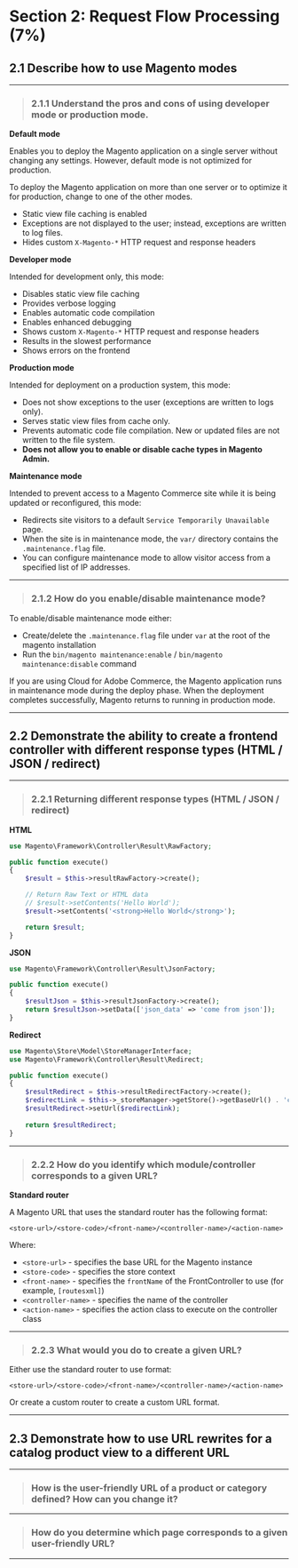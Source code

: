# Section 2: Request Flow Processing (7%)

## 2.1 Describe how to use Magento modes

---

> ### 2.1.1 Understand the pros and cons of using developer mode or production mode.

**Default mode**

Enables you to deploy the Magento application on a single server without changing any settings. However, default mode is not optimized for production.

To deploy the Magento application on more than one server or to optimize it for production, change to one of the other modes.

* Static view file caching is enabled
* Exceptions are not displayed to the user; instead, exceptions are written to log files.
* Hides custom `X-Magento-*` HTTP request and response headers


**Developer mode**

Intended for development only, this mode:

* Disables static view file caching
* Provides verbose logging
* Enables automatic code compilation
* Enables enhanced debugging
* Shows custom `X-Magento-*` HTTP request and response headers
* Results in the slowest performance
* Shows errors on the frontend

**Production mode**

Intended for deployment on a production system, this mode:

* Does not show exceptions to the user (exceptions are written to logs only).
* Serves static view files from cache only.
* Prevents automatic code file compilation. New or updated files are not written to the file system.
* **Does not allow you to enable or disable cache types in Magento Admin.**


**Maintenance mode**

Intended to prevent access to a Magento Commerce site while it is being updated or reconfigured, this mode:

* Redirects site visitors to a default `Service Temporarily Unavailable` page.
* When the site is in maintenance mode, the `var/` directory contains the `.maintenance.flag` file.
* You can configure maintenance mode to allow visitor access from a specified list of IP addresses.

---

> ### 2.1.2 How do you enable/disable maintenance mode?

To enable/disable maintenance mode either: 
* Create/delete the `.maintenance.flag` file under `var` at the root of the magento installation
* Run the `bin/magento maintenance:enable` / `bin/magento maintenance:disable` command

If you are using Cloud for Adobe Commerce, the Magento application runs in maintenance mode during the deploy phase. 
When the deployment completes successfully, Magento returns to running in production mode.

---

## 2.2 Demonstrate the ability to create a frontend controller with different response types (HTML / JSON / redirect)

---

> ### 2.2.1 Returning different response types (HTML / JSON / redirect)

**HTML**

```php
use Magento\Framework\Controller\Result\RawFactory;
```

```php
public function execute()
{
    $result = $this->resultRawFactory->create();

    // Return Raw Text or HTML data
    // $result->setContents('Hello World');
    $result->setContents('<strong>Hello World</strong>');

    return $result;
}
```

**JSON**
```php
use Magento\Framework\Controller\Result\JsonFactory;
```

```php
public function execute()
{
    $resultJson = $this->resultJsonFactory->create();
    return $resultJson->setData(['json_data' => 'come from json']);
}
```

**Redirect**

```php
use Magento\Store\Model\StoreManagerInterface;
use Magento\Framework\Controller\Result\Redirect;
```

```php
public function execute()
{
    $resultRedirect = $this->resultRedirectFactory->create();
    $redirectLink = $this->_storeManager->getStore()->getBaseUrl() . 'customer/account/login'; 
    $resultRedirect->setUrl($redirectLink);
    
    return $resultRedirect;
}
```

---

> ### 2.2.2 How do you identify which module/controller corresponds to a given URL?

**Standard router**

A Magento URL that uses the standard router has the following format:

`<store-url>/<store-code>/<front-name>/<controller-name>/<action-name>`

Where:

* `<store-url>` - specifies the base URL for the Magento instance
* `<store-code>` - specifies the store context
* `<front-name>` - specifies the `frontName` of the FrontController to use (for example, `[routesxml]`)
* `<controller-name>` - specifies the name of the controller
* `<action-name>` - specifies the action class to execute on the controller class

---

> ### 2.2.3 What would you do to create a given URL?

Either use the standard router to use format:

`<store-url>/<store-code>/<front-name>/<controller-name>/<action-name>`

Or create a custom router to create a custom URL format.

---

## 2.3 Demonstrate how to use URL rewrites for a catalog product view to a different URL

---

> ### How is the user-friendly URL of a product or category defined? How can you change it?

---

> ### How do you determine which page corresponds to a given user-friendly URL?

---